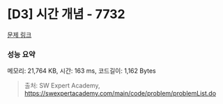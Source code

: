 # [D3] 시간 개념 - 7732 

[문제 링크](https://swexpertacademy.com/main/code/problem/problemDetail.do?contestProbId=AWrDLM0aRA8DFARG) 

### 성능 요약

메모리: 21,764 KB, 시간: 163 ms, 코드길이: 1,162 Bytes



> 출처: SW Expert Academy, https://swexpertacademy.com/main/code/problem/problemList.do